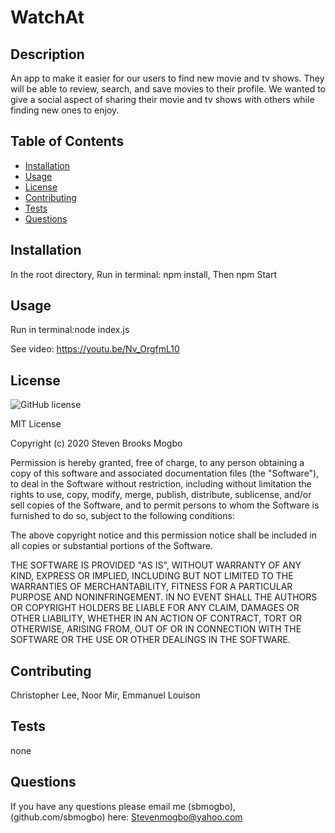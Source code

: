 # WatchAt

  ## Description

  An app to make it easier for our users to find new movie and tv shows. They will be able to review, search, and save movies to their profile. We wanted to give a social aspect of sharing their movie and tv shows with others while finding new ones to enjoy.

  ## Table of Contents

  * [Installation](#installation)
  * [Usage](#usage)
  * [License](#link)
  * [Contributing ](#contributing)
  * [Tests](#tests)
  * [Questions](#questions)
  

  ## Installation <a name="installation"></a>

  In the root directory,  Run in terminal: npm install, Then npm Start

  ## Usage <a name="usage"></a>

  Run in terminal:node index.js

  See video: https://youtu.be/Nv_OrgfmL10

  ## License <a name="license"></a>

  ![GitHub license](https://img.shields.io/badge/license-MIT-blue.svg)

  MIT License

  Copyright (c) 2020 Steven Brooks Mogbo
  
  Permission is hereby granted, free of charge, to any person obtaining a copy
  of this software and associated documentation files (the "Software"), to deal
  in the Software without restriction, including without limitation the rights
  to use, copy, modify, merge, publish, distribute, sublicense, and/or sell
  copies of the Software, and to permit persons to whom the Software is
  furnished to do so, subject to the following conditions:
  
  The above copyright notice and this permission notice shall be included in all
  copies or substantial portions of the Software.
  
  THE SOFTWARE IS PROVIDED "AS IS", WITHOUT WARRANTY OF ANY KIND, EXPRESS OR
  IMPLIED, INCLUDING BUT NOT LIMITED TO THE WARRANTIES OF MERCHANTABILITY,
  FITNESS FOR A PARTICULAR PURPOSE AND NONINFRINGEMENT. IN NO EVENT SHALL THE
  AUTHORS OR COPYRIGHT HOLDERS BE LIABLE FOR ANY CLAIM, DAMAGES OR OTHER
  LIABILITY, WHETHER IN AN ACTION OF CONTRACT, TORT OR OTHERWISE, ARISING FROM,
  OUT OF OR IN CONNECTION WITH THE SOFTWARE OR THE USE OR OTHER DEALINGS IN THE
  SOFTWARE.

  ## Contributing <a name="contributing"></a>

  Christopher Lee, Noor Mir, Emmanuel Louison

  ## Tests <a name="test"></a>

  none

  ## Questions <a name="questions"></a>

  If you have any questions please email me (sbmogbo),(github.com/sbmogbo) here: Stevenmogbo@yahoo.com

